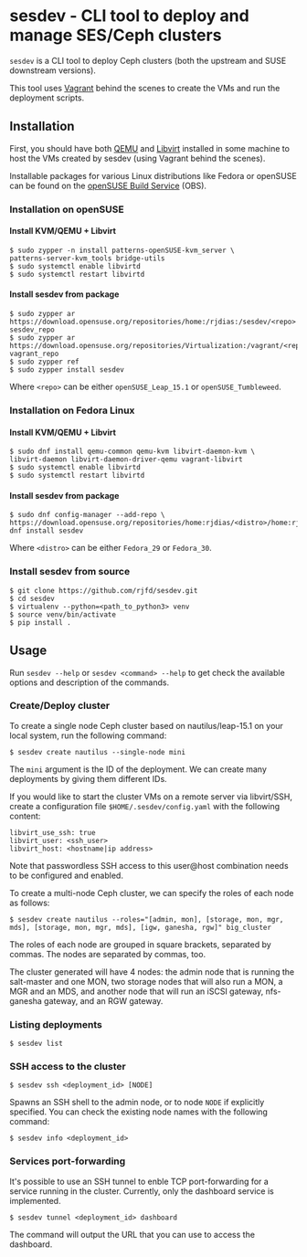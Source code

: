 # sesdev - CLI tool to deploy and manage SES/Ceph clusters

`sesdev` is a CLI tool to deploy Ceph clusters (both the upstream and SUSE
downstream versions).

This tool uses [Vagrant](https://www.vagrantup.com/) behind the scenes to create
the VMs and run the deployment scripts.

## Installation

First, you should have both [QEMU](https://www.qemu.org/) and
[Libvirt](https://libvirt.org/) installed in some machine to host the VMs
created by sesdev (using Vagrant behind the scenes).

Installable packages for various Linux distributions like Fedora or openSUSE can be
found on the [openSUSE Build Service](https://software.opensuse.org//download.html?project=home%3Arjdias&package=sesdev) (OBS).

### Installation on openSUSE

#### Install KVM/QEMU + Libvirt

```
$ sudo zypper -n install patterns-openSUSE-kvm_server \
patterns-server-kvm_tools bridge-utils
$ sudo systemctl enable libvirtd
$ sudo systemctl restart libvirtd
```

#### Install sesdev from package

```
$ sudo zypper ar https://download.opensuse.org/repositories/home:/rjdias:/sesdev/<repo> sesdev_repo
$ sudo zypper ar https://download.opensuse.org/repositories/Virtualization:/vagrant/<repo> vagrant_repo
$ sudo zypper ref
$ sudo zypper install sesdev
```

Where `<repo>` can be either `openSUSE_Leap_15.1` or `openSUSE_Tumbleweed`.

### Installation on Fedora Linux

#### Install KVM/QEMU + Libvirt

```
$ sudo dnf install qemu-common qemu-kvm libvirt-daemon-kvm \
libvirt-daemon libvirt-daemon-driver-qemu vagrant-libvirt
$ sudo systemctl enable libvirtd
$ sudo systemctl restart libvirtd
```

#### Install sesdev from package

```
$ sudo dnf config-manager --add-repo \
https://download.opensuse.org/repositories/home:rjdias/<distro>/home:rjdias.repo
dnf install sesdev
```

Where `<distro>` can be either `Fedora_29` or `Fedora_30`.

### Install sesdev from source

```
$ git clone https://github.com/rjfd/sesdev.git
$ cd sesdev
$ virtualenv --python=<path_to_python3> venv
$ source venv/bin/activate
$ pip install .
```

## Usage

Run `sesdev --help` or `sesdev <command> --help` to get check the available options and
description of the commands.

### Create/Deploy cluster

To create a single node Ceph cluster based on nautilus/leap-15.1 on your local
system, run the following command:

```
$ sesdev create nautilus --single-node mini
```

The `mini` argument is the ID of the deployment. We can create many deployments
by giving them different IDs.

If you would like to start the cluster VMs on a remote server via libvirt/SSH,
create a configuration file `$HOME/.sesdev/config.yaml` with the following
content:

```
libvirt_use_ssh: true
libvirt_user: <ssh_user>
libvirt_host: <hostname|ip address>
```

Note that passwordless SSH access to this user@host combination needs to be
configured and enabled.

To create a multi-node Ceph cluster, we can specify the roles of each node as
follows:

```
$ sesdev create nautilus --roles="[admin, mon], [storage, mon, mgr, mds], [storage, mon, mgr, mds], [igw, ganesha, rgw]" big_cluster

```

The roles of each node are grouped in square brackets, separated by commas. The
nodes are separated by commas, too.

The cluster generated will have 4 nodes: the admin node that is running the
salt-master and one MON, two storage nodes that will also run a MON, a MGR and
an MDS, and another node that will run an iSCSI gateway, nfs-ganesha gateway,
and an RGW gateway.

### Listing deployments

```
$ sesdev list
```

### SSH access to the cluster

```
$ sesdev ssh <deployment_id> [NODE]
```

Spawns an SSH shell to the admin node, or to node `NODE` if explicitly
specified. You can check the existing node names with the following command:

```
$ sesdev info <deployment_id>
```

### Services port-forwarding

It's possible to use an SSH tunnel to enble TCP port-forwarding for a service
running in the cluster. Currently, only the dashboard service is implemented.

```
$ sesdev tunnel <deployment_id> dashboard
```

The command will output the URL that you can use to access the dashboard.
